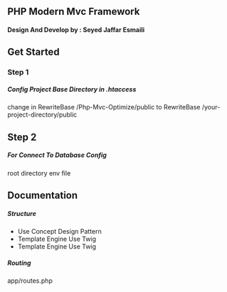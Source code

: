 ## PHP Modern Mvc Framework

#### Design And Develop by : Seyed Jaffar Esmaili 


## Get Started
### Step 1
##### Config Project Base Directory in .htaccess
change in RewriteBase /Php-Mvc-Optimize/public
to RewriteBase /your-project-directory/public
## Step 2
##### For Connect To Database Config
 root directory env file
 
 ## Documentation
 
 ##### Structure
 
 - Use Concept Design Pattern
 - Template Engine Use Twig
 - Template Engine Use Twig

##### Routing 
app/routes.php